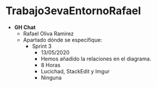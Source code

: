 # Trabajo3evaEntornoRafael
   
  * __GH Chat__
	* Rafael Oliva Ramirez
	* Apartado dónde se especifique:
	  * Sprint 3
		* 13/05/2020
		* Hemos añadido la relaciones en el diagrama.
		* 8 Horas
		* Lucichad, StackEdit y Imgur
		* Ninguna

